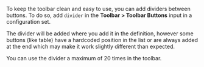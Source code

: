 To keep the toolbar clean and easy to use, you can add dividers between buttons. To do so, add `divider` in the **Toolbar > Toolbar Buttons** input in a configuration set. 

The divider will be added where you add it in the definition, however some buttons (like table) have a hardcoded position in the list or are always added at the end which may make it work slightly different than expected.

You can use the divider a maximum of 20 times in the toolbar.
